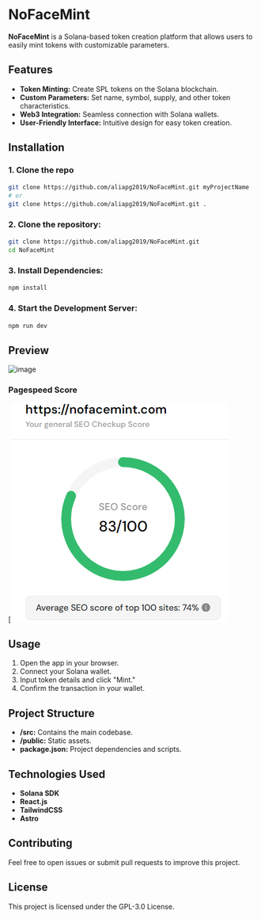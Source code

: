 # NoFaceMint

**NoFaceMint** is a Solana-based token creation platform that allows users to easily mint tokens with customizable parameters.

## Features

- **Token Minting:** Create SPL tokens on the Solana blockchain.
- **Custom Parameters:** Set name, symbol, supply, and other token characteristics.
- **Web3 Integration:** Seamless connection with Solana wallets.
- **User-Friendly Interface:** Intuitive design for easy token creation.

## Installation
### 1. Clone the repo

```bash
git clone https://github.com/aliapg2019/NoFaceMint.git myProjectName
# or
git clone https://github.com/aliapg2019/NoFaceMint.git .
```
### 2. **Clone the repository:**
```bash
git clone https://github.com/aliapg2019/NoFaceMint.git
cd NoFaceMint
```
### 3. **Install Dependencies:**

```bash
npm install
```
### 4. **Start the Development Server:**

```bash
npm run dev
```

## Preview

![image](../astroship/public/NofaceMint-screenshot.png)


### Pagespeed Score

[![pagespeed](./public/Screenshot%202024-08-11%20040717.png)

## Usage

1. Open the app in your browser.
2. Connect your Solana wallet.
3. Input token details and click "Mint."
4. Confirm the transaction in your wallet.

## Project Structure

- **/src:** Contains the main codebase.
- **/public:** Static assets.
- **package.json:** Project dependencies and scripts.

## Technologies Used

- **Solana SDK**
- **React.js**
- **TailwindCSS**
- **Astro**

## Contributing

Feel free to open issues or submit pull requests to improve this project.

## License

This project is licensed under the GPL-3.0 License.
